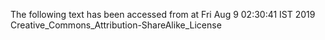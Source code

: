 The following text has been accessed from at Fri Aug 9 02:30:41 IST 2019
Creative_Commons_Attribution-ShareAlike_License
